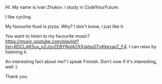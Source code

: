 HI. My name is Ivan Zhukov. I study in CodeYourFuture. 

I like cycling. 

My favourite food is pizza. Why? I don't know, i just like it. 

You want to listen to my favourite music? https://music.youtube.com/playlist?list=RDCLAK5uy_nZJzoZEBYRptA2XXskbxGTvKkevapT_F4. I can relax by listening it.

An interesting fact about me? I speak Finnish. Don't now if it's interesting, well :)

Thank you.